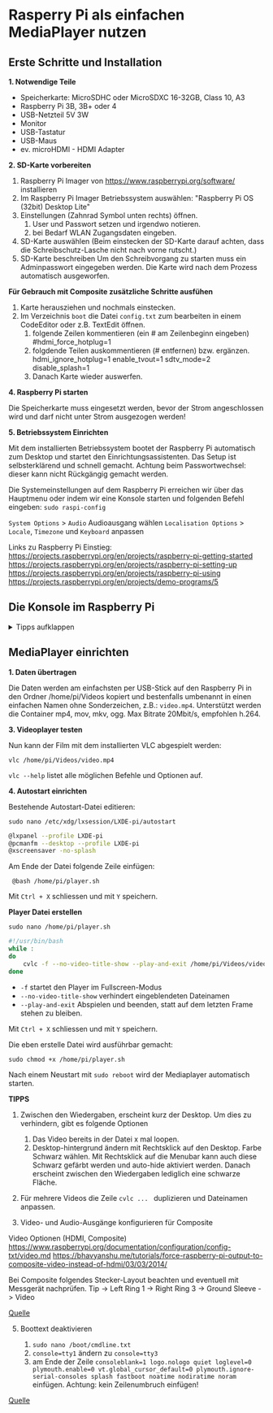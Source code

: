 # Rasperry Pi als einfachen MediaPlayer nutzen



## Erste Schritte und Installation

**1. Notwendige Teile**

- Speicherkarte: MicroSDHC oder MicroSDXC 16-32GB, Class 10, A3
- Raspberry Pi 3B, 3B+ oder 4
- USB-Netzteil 5V 3W
- Monitor
- USB-Tastatur
- USB-Maus
- ev. microHDMI - HDMI Adapter

**2. SD-Karte vorbereiten**

1. Raspberry Pi Imager von https://www.raspberrypi.org/software/ installieren
2. Im Raspberry Pi Imager Betriebssystem auswählen: "Raspberry Pi OS (32bit) Desktop Lite"
3. Einstellungen (Zahnrad Symbol unten rechts) öffnen.
   1. User und Passwort setzen und irgendwo notieren.
   2. bei Bedarf WLAN Zugangsdaten eingeben.
4. SD-Karte auswählen
   (Beim einstecken der SD-Karte darauf achten, dass die Schreibschutz-Lasche nicht nach vorne rutscht.)
5. SD-Karte beschreiben
   Um den Schreibvorgang zu starten muss ein Adminpasswort eingegeben werden. Die Karte wird nach dem Prozess automatisch ausgeworfen.

**Für Gebrauch mit Composite zusätzliche Schritte ausfühen**
1. Karte herausziehen und nochmals einstecken.
2. Im Verzeichnis `boot` die Datei `config.txt` zum bearbeiten in einem CodeEditor oder z.B. TextEdit öffnen.
   1. folgende Zeilen kommentieren (ein # am Zeilenbeginn eingeben)
      #hdmi_force_hotplug=1
   2. folgdende Teilen auskommentieren (# entfernen) bzw. ergänzen.
      hdmi_ignore_hotplug=1
      enable_tvout=1
      sdtv_mode=2
      disable_splash=1 
   3. Danach Karte wieder auswerfen.

**4. Raspberry Pi starten**

Die Speicherkarte muss eingesetzt werden, bevor der Strom angeschlossen wird und darf nicht unter Strom ausgezogen werden!

**5. Betriebssystem Einrichten**

Mit dem installierten Betriebssystem bootet der Raspberry Pi automatisch zum Desktop und startet den Einrichtungsassistenten.
Das Setup ist selbsterklärend und schnell gemacht. Achtung beim Passwortwechsel: dieser kann nicht Rückgängig gemacht werden.

Die Systemeinstellungen auf dem Raspberry Pi erreichen wir über das Hauptmenu oder indem wir eine Konsole starten und folgenden Befehl eingeben:
`sudo raspi-config`

`System Options` > `Audio` Audioausgang wählen
`Localisation Options` > `Locale`, `Timezone` und `Keyboard` anpassen

Links zu Raspberry Pi Einstieg:
https://projects.raspberrypi.org/en/projects/raspberry-pi-getting-started
https://projects.raspberrypi.org/en/projects/raspberry-pi-setting-up
https://projects.raspberrypi.org/en/projects/raspberry-pi-using
https://projects.raspberrypi.org/en/projects/demo-programs/5

## Die Konsole im Raspberry Pi
<details><summary>Tipps aufklappen</summary>

Die Konsole (Terminal) im Raspberry Pi startet entweder direkt oder kann mit angeschlossenem Monitor über das Hauptmenu geöffnet werden.

In der Konsole helfen uns folgende Befehle:

```shell
Pfeil hoch              letzten Befehl kopieren
Pfeil links, rechts     Cursor schieben
Alt + Links, Rechts     Cursor schieben um 1 Wort
Tabulator               Pfad oder Befehl vervollständigen
Ctrl + C                Aktuellen befehl abbrechen
   
pwd                     Nennt den aktuellen Pfad.
ls						           Listet Dateien und Ordner im aktuellen Pfad.
ls -la					         -l ausführliche Liste, -a zeigt versteckte Dateien.

cd						           "Change Directory"
cd ..					           Ins Über-Verzeichnis wechseln
cd ~					           Ins Homeverzeichnis des Users wechseln (z.B. /home/pi/)
cd /home				         / bedeutet relativ zum Stammverzeichnis des OS
cd home                 ohne / wird den Ordner im aktuellen Verzeichnis gesucht.
   
man ls                  Manual zu einem Befehl öffnen. Beenden mit q.
ls --help               Hilfe zu befehl erhalten.
mkdir video             Verzeichnis "video" erstellen.
rm film.mp4             Datei film.mp4 löschen. (Achtung, kein Papierkorb!)
cp film.mp4 film2.mp4	  Copy, Datei kopieren
mv film.mp4 film2.mp4	  Move, verschieben bzw. umbenennen.
find                    Dateien und Verzeichnisse suchen.
	find ~ -maxdepth 3 -name "*.txt"    Suche ab Homeverzeichnis Dateien, welche
													auf ".txt" enden, maximal 3 Verzeichnisse tief.

nano test.txt           Datei test.txt erstellen und mit nano bearbeiten.
			ctrl + O                Nano-Editor: Datei speichern
			Y													Nano-Editor: speichern bestätigen
			ctrl + X                Nano-Editor: schliessen

sudo ls                 "super user do", führt Befehl mit Adminrechten aus
													(Vorsicht!)
sudo reboot             System neustarten.
sudo shutdown now       System herunterfahren.
ssh                     stellt eine SSH Verbindung her.
scp                     Datei über ssh von einem Gerät auf ein anderes kopieren.
```

Nützliche Unix Befehle:
https://www.thegeekstuff.com/2010/11/50-linux-commands/
https://en.wikipedia.org/wiki/List_of_Unix_commands

</details>
	
## MediaPlayer einrichten

**1. Daten übertragen**

Die Daten werden am einfachsten per USB-Stick auf den Raspberry Pi in den Ordner /home/pi/Videos kopiert und bestenfalls umbenannt in einen einfachen Namen ohne Sonderzeichen, z.B.: `video.mp4`. Unterstützt werden die Container mp4, mov, mkv, ogg. Max Bitrate 20Mbit/s, empfohlen h.264.

**3. Videoplayer testen**

Nun kann der Film mit dem installierten VLC abgespielt werden:

`vlc /home/pi/Videos/video.mp4`

`vlc --help` listet alle möglichen Befehle und Optionen auf.

**4. Autostart einrichten**

Bestehende Autostart-Datei editieren:

`sudo nano /etc/xdg/lxsession/LXDE-pi/autostart`

```bash
@lxpanel --profile LXDE-pi
@pcmanfm --desktop --profile LXDE-pi
@xscreensaver -no-splash
```

Am Ende der Datei folgende Zeile einfügen:

` @bash /home/pi/player.sh`

Mit `Ctrl + X` schliessen und mit `Y` speichern.

**Player Datei erstellen**

`sudo nano /home/pi/player.sh`

```bash
#!/usr/bin/bash
while :
do
	cvlc -f --no-video-title-show --play-and-exit /home/pi/Videos/video.mp4
done
```

- `-f`		 startet den Player im Fullscreen-Modus
- `--no-video-title-show` 	verhindert eingeblendeten Dateinamen
- `--play-and-exit` 	Abspielen und beenden, statt auf dem letzten Frame stehen zu bleiben.

Mit `Ctrl + X` schliessen und mit `Y` speichern.

Die eben erstelle Datei wird ausführbar gemacht:

`sudo chmod +x /home/pi/player.sh`

Nach einem Neustart mit `sudo reboot` wird der Mediaplayer automatisch starten.

**TIPPS**

1. Zwischen den Wiedergaben, erscheint kurz der Desktop. Um dies zu verhindern, gibt es folgende Optionen
   1. Das Video bereits in der Datei x mal loopen.
   2. Desktop-hintergrund ändern mit Rechtsklick auf den Desktop. Farbe Schwarz wählen. Mit Rechtsklick auf die Menubar kann auch diese Schwarz gefärbt werden und auto-hide aktiviert werden. Danach erscheint zwischen den Wiedergaben lediglich eine schwarze Fläche.

2. Für mehrere Videos die Zeile `cvlc ... ` duplizieren und Dateinamen anpassen.

4. Video- und Audio-Ausgänge konfigurieren für Composite

Video Optionen (HDMI, Composite)
https://www.raspberrypi.org/documentation/configuration/config-txt/video.md
https://bhavyanshu.me/tutorials/force-raspberry-pi-output-to-composite-video-instead-of-hdmi/03/03/2014/

Bei Composite folgendes Stecker-Layout beachten und eventuell mit Messgerät nachprüfen.
Tip    ->  Left
Ring 1 -> Right
Ring 3 -> Ground
Sleeve -> Video

[Quelle](https://www.raspberrypi-spy.co.uk/2014/07/raspberry-pi-model-b-3-5mm-audiovideo-jack/)

5. Boottext deaktivieren

   1. `sudo nano /boot/cmdline.txt`
   2. `console=tty1` ändern zu `console=tty3`
   3. am Ende der Zeile `consoleblank=1 logo.nologo quiet loglevel=0 plymouth.enable=0 vt.global_cursor_default=0 plymouth.ignore-serial-consoles splash fastboot noatime nodiratime noram` einfügen. Achtung: kein Zeilenumbruch einfügen!

[Quelle](https://ampron.eu/article/tutorial-simplest-way-to-remove-boot-text-on-the-raspberry-pi-based-kiosk-or-digital-signage-display/) 
